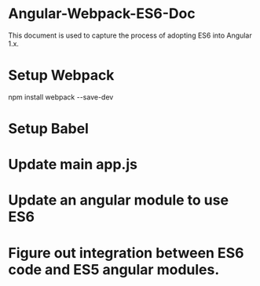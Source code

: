 # Angular-Webpack-ES6-Doc
This document is used to capture the process of adopting ES6 into Angular 1.x.
# Setup Webpack
npm install webpack --save-dev

# Setup Babel

# Update main app.js

# Update an angular module to use ES6

# Figure out integration between ES6 code and ES5 angular modules.

